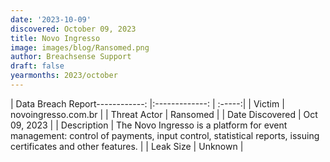 ```yaml
---
date: '2023-10-09'
discovered: October 09, 2023
title: Novo Ingresso
image: images/blog/Ransomed.png
author: Breachsense Support
draft: false
yearmonths: 2023/october
---
```


| Data Breach Report------------:     |:-------------:    | :-----:|
| Victim      | novoingresso.com.br      | 
| Threat Actor      | Ransomed      | 
| Date Discovered      | Oct 09, 2023      | 
| Description      | The Novo Ingresso is a platform for event management: control of payments, input control, statistical reports, issuing certificates and other features.      | 
| Leak Size      | Unknown      | 

